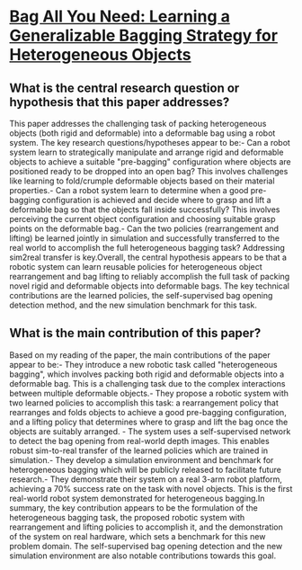 # [Bag All You Need: Learning a Generalizable Bagging Strategy for   Heterogeneous Objects](https://arxiv.org/abs/2210.09997)

## What is the central research question or hypothesis that this paper addresses?

This paper addresses the challenging task of packing heterogeneous objects (both rigid and deformable) into a deformable bag using a robot system. The key research questions/hypotheses appear to be:- Can a robot system learn to strategically manipulate and arrange rigid and deformable objects to achieve a suitable "pre-bagging" configuration where objects are positioned ready to be dropped into an open bag? This involves challenges like learning to fold/crumple deformable objects based on their material properties.- Can a robot system learn to determine when a good pre-bagging configuration is achieved and decide where to grasp and lift a deformable bag so that the objects fall inside successfully? This involves perceiving the current object configuration and choosing suitable grasp points on the deformable bag.- Can the two policies (rearrangement and lifting) be learned jointly in simulation and successfully transferred to the real world to accomplish the full heterogeneous bagging task? Addressing sim2real transfer is key.Overall, the central hypothesis appears to be that a robotic system can learn reusable policies for heterogeneous object rearrangement and bag lifting to reliably accomplish the full task of packing novel rigid and deformable objects into deformable bags. The key technical contributions are the learned policies, the self-supervised bag opening detection method, and the new simulation benchmark for this task.


## What is the main contribution of this paper?

Based on my reading of the paper, the main contributions of the paper appear to be:- They introduce a new robotic task called "heterogeneous bagging", which involves packing both rigid and deformable objects into a deformable bag. This is a challenging task due to the complex interactions between multiple deformable objects.- They propose a robotic system with two learned policies to accomplish this task: a rearrangement policy that rearranges and folds objects to achieve a good pre-bagging configuration, and a lifting policy that determines where to grasp and lift the bag once the objects are suitably arranged. - The system uses a self-supervised network to detect the bag opening from real-world depth images. This enables robust sim-to-real transfer of the learned policies which are trained in simulation.- They develop a simulation environment and benchmark for heterogeneous bagging which will be publicly released to facilitate future research.- They demonstrate their system on a real 3-arm robot platform, achieving a 70% success rate on the task with novel objects. This is the first real-world robot system demonstrated for heterogeneous bagging.In summary, the key contribution appears to be the formulation of the heterogeneous bagging task, the proposed robotic system with rearrangement and lifting policies to accomplish it, and the demonstration of the system on real hardware, which sets a benchmark for this new problem domain. The self-supervised bag opening detection and the new simulation environment are also notable contributions towards this goal.

